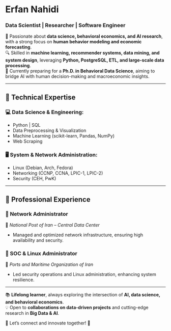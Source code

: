 # **Erfan Nahidi**  
### **Data Scientist | Researcher | Software Engineer**  

🚀 Passionate about **data science, behavioral economics, and AI research**, with a strong focus on **human behavior modeling and economic forecasting**.  
🔍 Skilled in **machine learning, recommender systems, data mining, and system design**, leveraging **Python, PostgreSQL, ETL, and large-scale data processing**.  
🎯 Currently preparing for a **Ph.D. in Behavioral Data Science**, aiming to bridge AI with human decision-making and macroeconomic insights.  

---

## **🔹 Technical Expertise**  

### **💻 Data Science & Engineering:**  
- Python | SQL
- Data Preprocessing & Visualization  
- Machine Learning (scikit-learn, Pandas, NumPy)  
- Web Scraping  

### **🖥️ System & Network Administration:**  
- Linux (Debian, Arch, Fedora)  
- Networking (CCNP, CCNA, LPIC-1, LPIC-2)  
- Security (CEH, PwK)  

---

## **🔹 Professional Experience**  

### **💼 Network Administrator**  
📍 *National Post of Iran – Central Data Center*  
- Managed and optimized network infrastructure, ensuring high availability and security.  

### **💼 SOC & Linux Administrator**  
📍 *Ports and Maritime Organization of Iran*  
- Led security operations and Linux administration, enhancing system resilience.  

---

📚 **Lifelong learner**, always exploring the intersection of **AI, data science, and behavioral economics**.  
💡 Open to **collaborations on data-driven projects** and cutting-edge research in **Big Data & AI**.  

💬 Let’s connect and innovate together! 🚀

